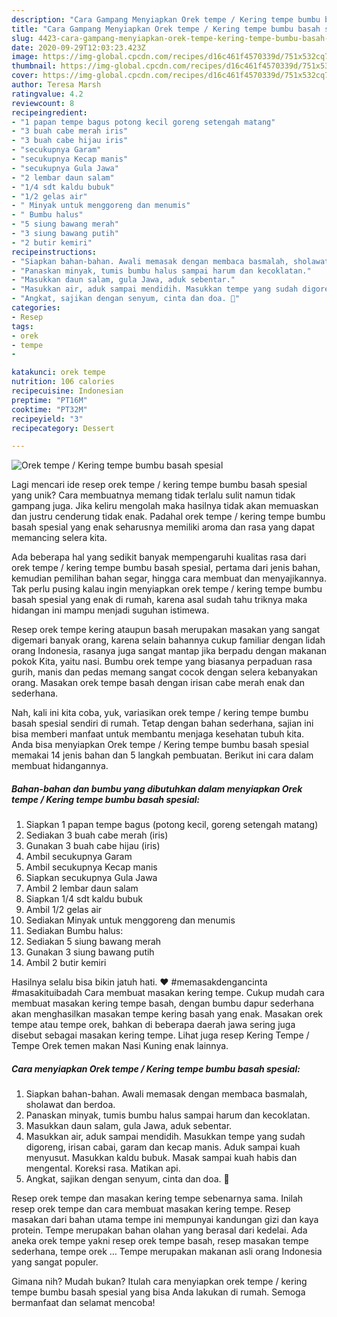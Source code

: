 ```yaml
---
description: "Cara Gampang Menyiapkan Orek tempe / Kering tempe bumbu basah spesial, Bisa Manjain Lidah"
title: "Cara Gampang Menyiapkan Orek tempe / Kering tempe bumbu basah spesial, Bisa Manjain Lidah"
slug: 4423-cara-gampang-menyiapkan-orek-tempe-kering-tempe-bumbu-basah-spesial-bisa-manjain-lidah
date: 2020-09-29T12:03:23.423Z
image: https://img-global.cpcdn.com/recipes/d16c461f4570339d/751x532cq70/orek-tempe-kering-tempe-bumbu-basah-spesial-foto-resep-utama.jpg
thumbnail: https://img-global.cpcdn.com/recipes/d16c461f4570339d/751x532cq70/orek-tempe-kering-tempe-bumbu-basah-spesial-foto-resep-utama.jpg
cover: https://img-global.cpcdn.com/recipes/d16c461f4570339d/751x532cq70/orek-tempe-kering-tempe-bumbu-basah-spesial-foto-resep-utama.jpg
author: Teresa Marsh
ratingvalue: 4.2
reviewcount: 8
recipeingredient:
- "1 papan tempe bagus potong kecil goreng setengah matang"
- "3 buah cabe merah iris"
- "3 buah cabe hijau iris"
- "secukupnya Garam"
- "secukupnya Kecap manis"
- "secukupnya Gula Jawa"
- "2 lembar daun salam"
- "1/4 sdt kaldu bubuk"
- "1/2 gelas air"
- " Minyak untuk menggoreng dan menumis"
- " Bumbu halus"
- "5 siung bawang merah"
- "3 siung bawang putih"
- "2 butir kemiri"
recipeinstructions:
- "Siapkan bahan-bahan. Awali memasak dengan membaca basmalah, sholawat dan berdoa."
- "Panaskan minyak, tumis bumbu halus sampai harum dan kecoklatan."
- "Masukkan daun salam, gula Jawa, aduk sebentar."
- "Masukkan air, aduk sampai mendidih. Masukkan tempe yang sudah digoreng, irisan cabai, garam dan kecap manis. Aduk sampai kuah menyusut. Masukkan kaldu bubuk. Masak sampai kuah habis dan mengental. Koreksi rasa. Matikan api."
- "Angkat, sajikan dengan senyum, cinta dan doa. 🖤"
categories:
- Resep
tags:
- orek
- tempe
- 

katakunci: orek tempe  
nutrition: 106 calories
recipecuisine: Indonesian
preptime: "PT16M"
cooktime: "PT32M"
recipeyield: "3"
recipecategory: Dessert

---
```



![Orek tempe / Kering tempe bumbu basah spesial](https://img-global.cpcdn.com/recipes/d16c461f4570339d/751x532cq70/orek-tempe-kering-tempe-bumbu-basah-spesial-foto-resep-utama.jpg)

Lagi mencari ide resep orek tempe / kering tempe bumbu basah spesial yang unik? Cara membuatnya memang tidak terlalu sulit namun tidak gampang juga. Jika keliru mengolah maka hasilnya tidak akan memuaskan dan justru cenderung tidak enak. Padahal orek tempe / kering tempe bumbu basah spesial yang enak seharusnya memiliki aroma dan rasa yang dapat memancing selera kita.

Ada beberapa hal yang sedikit banyak mempengaruhi kualitas rasa dari orek tempe / kering tempe bumbu basah spesial, pertama dari jenis bahan, kemudian pemilihan bahan segar, hingga cara membuat dan menyajikannya. Tak perlu pusing kalau ingin menyiapkan orek tempe / kering tempe bumbu basah spesial yang enak di rumah, karena asal sudah tahu triknya maka hidangan ini mampu menjadi suguhan istimewa.

Resep orek tempe kering ataupun basah merupakan masakan yang sangat digemari banyak orang, karena selain bahannya cukup familiar dengan lidah orang Indonesia, rasanya juga sangat mantap jika berpadu dengan makanan pokok Kita, yaitu nasi. Bumbu orek tempe yang biasanya perpaduan rasa gurih, manis dan pedas memang sangat cocok dengan selera kebanyakan orang. Masakan orek tempe basah dengan irisan cabe merah enak dan sederhana.


Nah, kali ini kita coba, yuk, variasikan orek tempe / kering tempe bumbu basah spesial sendiri di rumah. Tetap dengan bahan sederhana, sajian ini bisa memberi manfaat untuk membantu menjaga kesehatan tubuh kita. Anda bisa menyiapkan Orek tempe / Kering tempe bumbu basah spesial memakai 14 jenis bahan dan 5 langkah pembuatan. Berikut ini cara dalam membuat hidangannya.

<!--inarticleads1-->

##### Bahan-bahan dan bumbu yang dibutuhkan dalam menyiapkan Orek tempe / Kering tempe bumbu basah spesial:

1. Siapkan 1 papan tempe bagus (potong kecil, goreng setengah matang)
1. Sediakan 3 buah cabe merah (iris)
1. Gunakan 3 buah cabe hijau (iris)
1. Ambil secukupnya Garam
1. Ambil secukupnya Kecap manis
1. Siapkan secukupnya Gula Jawa
1. Ambil 2 lembar daun salam
1. Siapkan 1/4 sdt kaldu bubuk
1. Ambil 1/2 gelas air
1. Sediakan  Minyak untuk menggoreng dan menumis
1. Sediakan  Bumbu halus:
1. Sediakan 5 siung bawang merah
1. Gunakan 3 siung bawang putih
1. Ambil 2 butir kemiri


Hasilnya selalu bisa bikin jatuh hati. ♥️ #memasakdengancinta #masakituibadah Cara membuat masakan kering tempe. Cukup mudah cara membuat masakan kering tempe basah, dengan bumbu dapur sederhana akan menghasilkan masakan tempe kering basah yang enak. Masakan orek tempe atau tempe orek, bahkan di beberapa daerah jawa sering juga disebut sebagai masakan kering tempe. Lihat juga resep Kering Tempe / Tempe Orek temen makan Nasi Kuning enak lainnya. 

<!--inarticleads2-->

##### Cara menyiapkan Orek tempe / Kering tempe bumbu basah spesial:

1. Siapkan bahan-bahan. Awali memasak dengan membaca basmalah, sholawat dan berdoa.
1. Panaskan minyak, tumis bumbu halus sampai harum dan kecoklatan.
1. Masukkan daun salam, gula Jawa, aduk sebentar.
1. Masukkan air, aduk sampai mendidih. Masukkan tempe yang sudah digoreng, irisan cabai, garam dan kecap manis. Aduk sampai kuah menyusut. Masukkan kaldu bubuk. Masak sampai kuah habis dan mengental. Koreksi rasa. Matikan api.
1. Angkat, sajikan dengan senyum, cinta dan doa. 🖤


Resep orek tempe dan masakan kering tempe sebenarnya sama. Inilah resep orek tempe dan cara membuat masakan kering tempe. Resep masakan dari bahan utama tempe ini mempunyai kandungan gizi dan kaya protein. Tempe merupakan bahan olahan yang berasal dari kedelai. Ada aneka orek tempe yakni resep orek tempe basah, resep masakan tempe sederhana, tempe orek … Tempe merupakan makanan asli orang Indonesia yang sangat populer. 

Gimana nih? Mudah bukan? Itulah cara menyiapkan orek tempe / kering tempe bumbu basah spesial yang bisa Anda lakukan di rumah. Semoga bermanfaat dan selamat mencoba!

